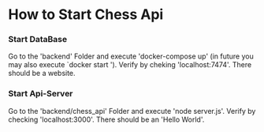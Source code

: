 # How to Start Chess Api

### Start DataBase

Go to the 'backend' Folder and execute 'docker-compose up' (in future you may also execute `docker start <pid>').
Verify by cheking 'localhost:7474'. There should be a website.

### Start Api-Server

Go to the 'backend/chess_api' Folder and execute 'node server.js'.
Verify by checking 'localhost:3000'. There should be an 'Hello World'.
